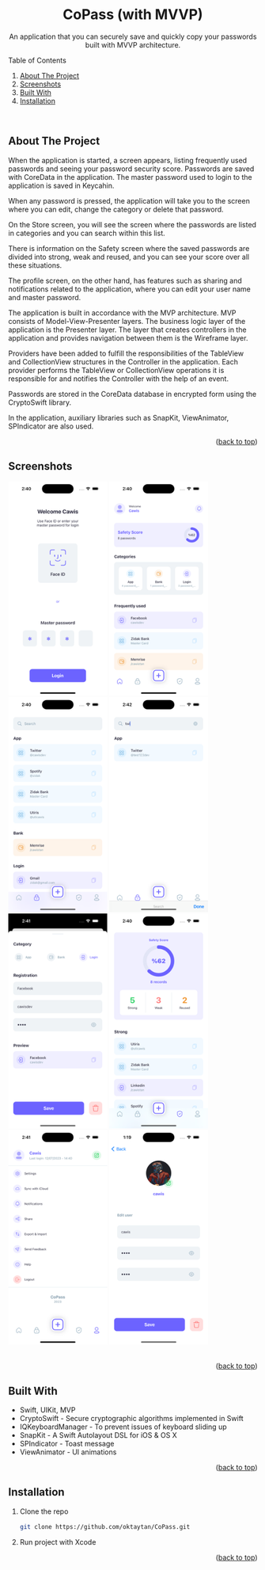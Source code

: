 <a name="readme-top"></a>

<!-- PROJECT LOGO -->
<div align="center">
  <h1 align="center">CoPass (with MVVP)</h1>
  <p align="center">An application that you can securely save and quickly copy your passwords built with MVVP architecture.</p>
</div>

<!-- TABLE OF CONTENTS -->
<summary>Table of Contents</summary>
<ol>
  <li><a href="#about-the-project">About The Project</a></li>
  <li><a href="#screenshots">Screenshots</a></li>
  <li><a href="#built-with">Built With</a></li>
  <li><a href="#installation">Installation</a></li>
</ol>
<br />


<!-- ABOUT THE PROJECT -->
## About The Project

When the application is started, a screen appears, listing frequently used passwords and seeing your password security score. Passwords are saved with CoreData in the application. The master password used to login to the application is saved in Keycahin.

When any password is pressed, the application will take you to the screen where you can edit, change the category or delete that password.

On the Store screen, you will see the screen where the passwords are listed in categories and you can search within this list.

There is information on the Safety screen where the saved passwords are divided into strong, weak and reused, and you can see your score over all these situations.

The profile screen, on the other hand, has features such as sharing and notifications related to the application, where you can edit your user name and master password.

The application is built in accordance with the MVP architecture. MVP consists of Model-View-Presenter layers. The business logic layer of the application is the Presenter layer. The layer that creates controllers in the application and provides navigation between them is the Wireframe layer.

Providers have been added to fulfill the responsibilities of the TableView and CollectionView structures in the Controller in the application. Each provider performs the TableView or CollectionView operations it is responsible for and notifies the Controller with the help of an event.

Passwords are stored in the CoreData database in encrypted form using the CryptoSwift library.

In the application, auxiliary libraries such as SnapKit, ViewAnimator, SPIndicator are also used.

<p align="right">(<a href="#readme-top">back to top</a>)</p>


<!-- SCREENSHOTS -->
## Screenshots

<div>
  <img src="/Screenshots/login.png" alt="Deals" width="200">
  <img src="/Screenshots/home.png" alt="Deals" width="200">  
  <img src="/Screenshots/store.png" alt="Store" width="200">  
  <img src="/Screenshots/search.png" alt="Store" width="200"> 
  <img src="/Screenshots/record.png" alt="Games" width="200">  
  <img src="/Screenshots/safety.png" alt="Games Search" width="200">  
  <img src="/Screenshots/profile.png" alt="Stores" width="200">
  <img src="/Screenshots/user.png" alt="Stores" width="200">  
</div>
<br />

<p align="right">(<a href="#readme-top">back to top</a>)</p>


<!-- BUILD WITH -->
## Built With

* Swift, UIKit, MVP
* CryptoSwift - Secure cryptographic algorithms implemented in Swift
* IQKeyboardManager - To prevent issues of keyboard sliding up
* SnapKit - A Swift Autolayout DSL for iOS & OS X
* SPIndicator - Toast message
* ViewAnimator - UI animations

<p align="right">(<a href="#readme-top">back to top</a>)</p>


<!-- INSTALLATION -->
## Installation

1. Clone the repo
   ```sh
   git clone https://github.com/oktaytan/CoPass.git
   ```
2. Run project with Xcode

<p align="right">(<a href="#readme-top">back to top</a>)</p>
